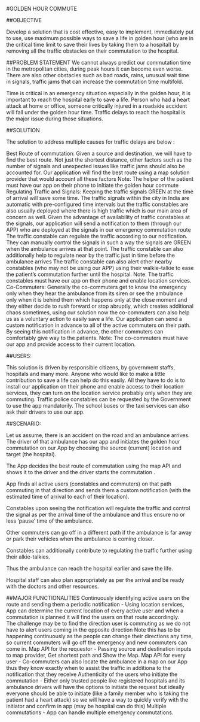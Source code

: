 #GOLDEN HOUR COMMUTE

##OBJECTIVE

Develop a solution that is cost effective, easy to implement, immediately put to use, use maximum possible ways to save a life in golden hour (who are in the critical time limit to save their lives by taking them to a hospital) by removing all the traffic obstacles on their commutation to the hospital.

##PROBLEM STATEMENT
We cannot always predict our commutation time in the metropolitan cities, during peak hours it can become even worse. There are also other obstacles such as bad roads, rains, unusual wait time in signals, traffic jams that can increase the commutation time multifold.

Time is critical in an emergency situation especially in the golden hour, it is important to reach the hospital early to save a life.  Person who had a heart attack at home or office, someone critically injured in a roadside accident will fall under the golden hour time. Traffic delays to reach the hospital is the major issue during those situations.  

##SOLUTION

The solution to address multiple causes for traffic delays are below :

Best Route of commutation:  Given a source and destination, we will have to find the best route. Not just the shortest distance, other factors such as the number of signals and unexpected issues like traffic jams should also be accounted for. 
Our application will find the best route using a map solution provider that would account all these factors
Note: The helper of the patient must have our app on their phone to inItiate the golden hour commute
Regulating Traffic and Signals:  Keeping the traffic signals GREEN at the time of arrival will save some time. The traffic signals within the city in India are automatic with pre-configured time intervals but the traffic constables are also usually deployed where there is high traffic which is our main area of concern as well. 
Given the advantage of availability of traffic constables at the signals, our application will send a notification to them (through our APP) who are deployed at the signals in our emergency commutation route
The traffic constable can regulate the traffic according to our notification. They can manually control the signals in such a way the signals are GREEN when the ambulance arrives at that point. The traffic constable can also additionally help to regulate near by the traffic just in time before the ambulance arrives
The traffic constable can also alert other nearby constables (who may not be using our APP) using their walkie-talkie to ease the patient’s commutation further until the hospital.
Note: The traffic constables must have our app on their phone and enable location services. 
Co-Commuters: Generally the co-commuters get to know the emergency only when they hear the ambulance from its siren or see the ambulance only when it is behind them which happens only at the close moment and they either decide to rush forward or stop abruptly, which creates additional chaos sometimes, using our solution now the co-commuters can also help us as a voluntary action to easily save a life.
Our application can send a custom notification in advance to all of the active commuters on their path. By seeing this notification in advance, the other commuters can comfortably give way to the patients. 
Note: The co-commuters must have our app and provide access to their current location. 

##USERS:

This solution is driven by responsible citizens, by government staffs, hospitals and many more. Anyone who would like to make a little contribution to save a life can help do this easily. All they have to do is to install our application on their phone and enable access to their location services, they can turn on the location service probably only when they are commuting. Traffic police constables can be requested by the Government to use the app mandatorily. The school buses or the taxi services can also ask their drivers to use our app. 

##SCENARIO:

Let us assume, there is an accident on the road and an ambulance arrives. The driver of that ambulance has our app and initiates the golden hour commutation on our App by choosing the source (current) location and target (the hospital).

The App decides the best route of commutation using the map API and shows it to the driver and the driver starts the commutation .

App finds all active users (constables and commuters) on that path commuting in that direction and sends them a custom notification (with the estimated time of arrival to each of their location). 

Constables upon seeing the notification will regulate the traffic and control the signal as per the arrival time of the ambulance and thus ensure no or less ‘pause’ time of the ambulance.

Other commuters can go off in a different path if the ambulance is far away or park their vehicles when the ambulance is coming closer. 

Constables can additionally contribute to regulating the traffic further using their alkie-talkies. 

Thus the ambulance can reach the hospital earlier and save the life. 

Hospital staff can also plan appropriately as per the arrival and be ready with the doctors and other resources.

##MAJOR FUNCTIONALITIES
Continuously identifying active users on the route and sending them a periodic notification -
Using location services, App can determine the current location of every active user and when a commutation is planned it will find the users on that route accordingly.  
The challenge may be to find the direction user is commuting as we do not have to alert users coming in the opposite direction 
Note this has to be happening continuously as the people can change their directions any time, so current commuters will go off the emergency and new commuters can come in. 
Map API for the requestor - Passing source and destination inputs to map provider, Get shortest path and Show the Map.
Map API for every user - Co-commuters can also locate the ambulance in a map on our App thus they know exactly when to assist the traffic in additiona to the notification that they receive 
Authenticity of the users who initiate the commutation - Either only trusted people like registered hospitals and its ambulance drivers will have the options to initiate the request but ideally everyone should be able to initiate (like a family member who is taking the patient had a heart attack) so we will have a way to quickly verify with the initiator and confirm in app (may be hospital can do this)
Multiple commutations - App can handle multiple emergency commutations.

